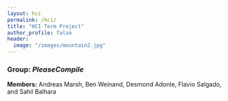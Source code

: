 ```yaml
---
layout: hci
permalink: /hci/
title: "HCI Term Project"
author_profile: false
header: 
  image: "/images/mountain2.jpg"
---
```


### Group: ***PleaseCompile***
**Members:** Andreas Marsh, Ben Weinand, Desmond Adonle, Flavio Salgado, and Sahil Balhara
